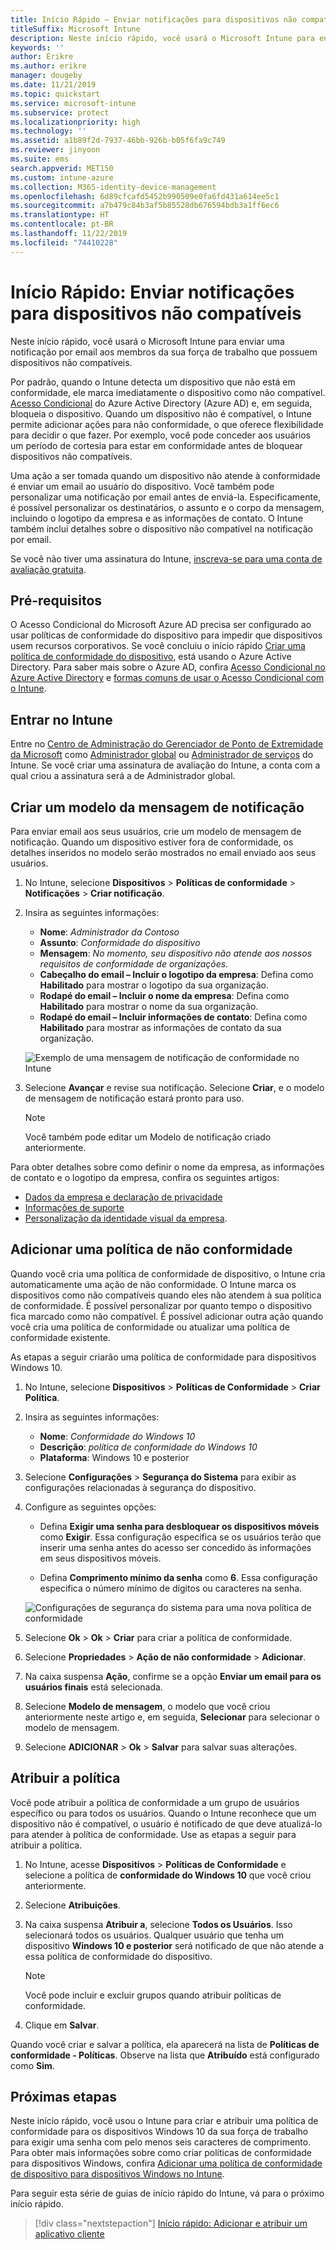 ```yaml
---
title: Início Rápido – Enviar notificações para dispositivos não compatíveis
titleSuffix: Microsoft Intune
description: Neste início rápido, você usará o Microsoft Intune para enviar notificações por email a dispositivos não compatíveis.
keywords: ''
author: Erikre
ms.author: erikre
manager: dougeby
ms.date: 11/21/2019
ms.topic: quickstart
ms.service: microsoft-intune
ms.subservice: protect
ms.localizationpriority: high
ms.technology: ''
ms.assetid: a1b89f2d-7937-46bb-926b-b05f6fa9c749
ms.reviewer: jinyoon
ms.suite: ems
search.appverid: MET150
ms.custom: intune-azure
ms.collection: M365-identity-device-management
ms.openlocfilehash: 6d89cfcafd5452b990509e0fa6fd431a614ee5c1
ms.sourcegitcommit: a7b479c84b3af5b85528db676594bdb3a1ff6ec6
ms.translationtype: HT
ms.contentlocale: pt-BR
ms.lasthandoff: 11/22/2019
ms.locfileid: "74410228"
---
```

# <a name="quickstart-send-notifications-to-noncompliant-devices"></a>Início Rápido: Enviar notificações para dispositivos não compatíveis

Neste início rápido, você usará o Microsoft Intune para enviar uma notificação por email aos membros da sua força de trabalho que possuem dispositivos não compatíveis.

Por padrão, quando o Intune detecta um dispositivo que não está em conformidade, ele marca imediatamente o dispositivo como não compatível. [Acesso Condicional](https://docs.microsoft.com/azure/active-directory/active-directory-conditional-access-azure-portal) do Azure Active Directory (Azure AD) e, em seguida, bloqueia o dispositivo. Quando um dispositivo não é compatível, o Intune permite adicionar ações para não conformidade, o que oferece flexibilidade para decidir o que fazer. Por exemplo, você pode conceder aos usuários um período de cortesia para estar em conformidade antes de bloquear dispositivos não compatíveis.

Uma ação a ser tomada quando um dispositivo não atende à conformidade é enviar um email ao usuário do dispositivo. Você também pode personalizar uma notificação por email antes de enviá-la. Especificamente, é possível personalizar os destinatários, o assunto e o corpo da mensagem, incluindo o logotipo da empresa e as informações de contato. O Intune também inclui detalhes sobre o dispositivo não compatível na notificação por email.

Se você não tiver uma assinatura do Intune, [inscreva-se para uma conta de avaliação gratuita](../fundamentals/free-trial-sign-up.md).

## <a name="prerequisites"></a>Pré-requisitos

O Acesso Condicional do Microsoft Azure AD precisa ser configurado ao usar políticas de conformidade do dispositivo para impedir que dispositivos usem recursos corporativos. Se você concluiu o início rápido [Criar uma política de conformidade do dispositivo](quickstart-set-password-length-android.md), está usando o Azure Active Directory. Para saber mais sobre o Azure AD, confira [Acesso Condicional no Azure Active Directory](https://docs.microsoft.com/azure/active-directory/active-directory-conditional-access-azure-portal) e [formas comuns de usar o Acesso Condicional com o Intune](../protect/conditional-access-intune-common-ways-use.md).

## <a name="sign-in-to-intune"></a>Entrar no Intune

Entre no [Centro de Administração do Gerenciador de Ponto de Extremidade da Microsoft](https://go.microsoft.com/fwlink/?linkid=2109431) como [Administrador global](../fundamentals/users-add.md#types-of-administrators) ou [Administrador de serviços](../fundamentals/users-add.md#types-of-administrators) do Intune. Se você criar uma assinatura de avaliação do Intune, a conta com a qual criou a assinatura será a de Administrador global.

## <a name="create-a-notification-message-template"></a>Criar um modelo da mensagem de notificação

Para enviar email aos seus usuários, crie um modelo de mensagem de notificação. Quando um dispositivo estiver fora de conformidade, os detalhes inseridos no modelo serão mostrados no email enviado aos seus usuários.

1. No Intune, selecione **Dispositivos** > **Políticas de conformidade** > **Notificações** > **Criar notificação**.
2. Insira as seguintes informações:

   - **Nome**: *Administrador da Contoso*
   - **Assunto**: *Conformidade do dispositivo*
   - **Mensagem**: *No momento, seu dispositivo não atende aos nossos requisitos de conformidade de organizações.*
   - **Cabeçalho do email – Incluir o logotipo da empresa**: Defina como **Habilitado** para mostrar o logotipo da sua organização.
   - **Rodapé do email – Incluir o nome da empresa**: Defina como **Habilitado** para mostrar o nome da sua organização.
   - **Rodapé do email – Incluir informações de contato**: Defina como **Habilitado** para mostrar as informações de contato da sua organização.

   ![Exemplo de uma mensagem de notificação de conformidade no Intune](./media/quickstart-send-notification/quickstart-send-notification-01.png)

3. Selecione **Avançar** e revise sua notificação. Selecione **Criar**, e o modelo de mensagem de notificação estará pronto para uso.

   > [!NOTE]
   > Você também pode editar um Modelo de notificação criado anteriormente.

Para obter detalhes sobre como definir o nome da empresa, as informações de contato e o logotipo da empresa, confira os seguintes artigos:

- [Dados da empresa e declaração de privacidade](../apps/company-portal-app.md#company-information-and-privacy-statement)
- [Informações de suporte](../apps/company-portal-app.md#support-information)
- [Personalização da identidade visual da empresa](../apps/company-portal-app.md#company-identity-branding-customization).

## <a name="add-a-noncompliance-policy"></a>Adicionar uma política de não conformidade

Quando você cria uma política de conformidade de dispositivo, o Intune cria automaticamente uma ação de não conformidade. O Intune marca os dispositivos como não compatíveis quando eles não atendem à sua política de conformidade. É possível personalizar por quanto tempo o dispositivo fica marcado como não compatível. É possível adicionar outra ação quando você cria uma política de conformidade ou atualizar uma política de conformidade existente.

As etapas a seguir criarão uma política de conformidade para dispositivos Windows 10.

1. No Intune, selecione **Dispositivos** > **Políticas de Conformidade** > **Criar Política**.

2. Insira as seguintes informações:

   - **Nome**: *Conformidade do Windows 10*
   - **Descrição**: *política de conformidade do Windows 10*
   - **Plataforma**: Windows 10 e posterior

3. Selecione **Configurações** > **Segurança do Sistema** para exibir as configurações relacionadas à segurança do dispositivo.

4. Configure as seguintes opções:

   - Defina **Exigir uma senha para desbloquear os dispositivos móveis** como **Exigir**. Essa configuração especifica se os usuários terão que inserir uma senha antes do acesso ser concedido às informações em seus dispositivos móveis.

   - Defina **Comprimento mínimo da senha** como **6**. Essa configuração especifica o número mínimo de dígitos ou caracteres na senha.

   ![Configurações de segurança do sistema para uma nova política de conformidade](./media/quickstart-send-notification/system-security-settings-01.png)

5. Selecione **Ok** > **Ok** > **Criar** para criar a política de conformidade.

6. Selecione **Propriedades** > **Ação de não conformidade** > **Adicionar**.

7. Na caixa suspensa **Ação**, confirme se a opção **Enviar um email para os usuários finais** está selecionada.

8. Selecione **Modelo de mensagem**, o modelo que você criou anteriormente neste artigo e, em seguida, **Selecionar** para selecionar o modelo de mensagem.

9. Selecione **ADICIONAR** > **Ok** > **Salvar** para salvar suas alterações.

## <a name="assign-the-policy"></a>Atribuir a política

Você pode atribuir a política de conformidade a um grupo de usuários específico ou para todos os usuários. Quando o Intune reconhece que um dispositivo não é compatível, o usuário é notificado de que deve atualizá-lo para atender à política de conformidade. Use as etapas a seguir para atribuir a política.

1. No Intune, acesse **Dispositivos** > **Políticas de Conformidade** e selecione a política de **conformidade do Windows 10** que você criou anteriormente.

2. Selecione **Atribuições**.

3. Na caixa suspensa **Atribuir a**, selecione **Todos os Usuários**. Isso selecionará todos os usuários. Qualquer usuário que tenha um dispositivo **Windows 10 e posterior** será notificado de que não atende a essa política de conformidade do dispositivo.

    > [!NOTE]
    > Você pode incluir e excluir grupos quando atribuir políticas de conformidade.

4. Clique em **Salvar**.

Quando você criar e salvar a política, ela aparecerá na lista de **Políticas de conformidade - Políticas**. Observe na lista que **Atribuído** está configurado como **Sim**.

## <a name="next-steps"></a>Próximas etapas

Neste início rápido, você usou o Intune para criar e atribuir uma política de conformidade para os dispositivos Windows 10 da sua força de trabalho para exigir uma senha com pelo menos seis caracteres de comprimento. Para obter mais informações sobre como criar políticas de conformidade para dispositivos Windows, confira [Adicionar uma política de conformidade de dispositivo para dispositivos Windows no Intune](compliance-policy-create-windows.md).

Para seguir esta série de guias de início rápido do Intune, vá para o próximo início rápido.

> [!div class="nextstepaction"]
> [Início rápido: Adicionar e atribuir um aplicativo cliente](../apps/quickstart-add-assign-app.md)
